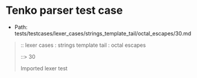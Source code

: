 # Tenko parser test case

- Path: tests/testcases/lexer_cases/strings_template_tail/octal_escapes/30.md

> :: lexer cases : strings template tail : octal escapes
>
> ::> 30
>
> Imported lexer test
>
> <template tail> non-octal-digit-escape is never legal

## FAIL

## Input

`````js
`${"-->"}\8a
`````

## Output

_Note: the whole output block is auto-generated. Manual changes will be overwritten!_

Below follow outputs in five parsing modes: sloppy, sloppy+annexb, strict script, module, module+annexb.

Note that the output parts are auto-generated by the test runner to reflect actual result.

### Sloppy mode

Parsed with script goal and as if the code did not start with strict mode header.

`````
throws: Lexer error!
    The grammar does not allow to escape the 8 or the 9 character

start@1:0, error@1:8
╔══╦════════════════
 1 ║ `${"-->"}\8a
   ║         ^^^^------- error
╚══╩════════════════

`````

### Strict mode

Parsed with script goal but as if it was starting with `"use strict"` at the top.

_Output same as sloppy mode._

### Module goal

Parsed with the module goal.

_Output same as sloppy mode._

### Sloppy mode with AnnexB

Parsed with script goal with AnnexB rules enabled and as if the code did not start with strict mode header.

_Output same as sloppy mode._

### Module goal with AnnexB

Parsed with the module goal with AnnexB rules enabled.

_Output same as sloppy mode._
